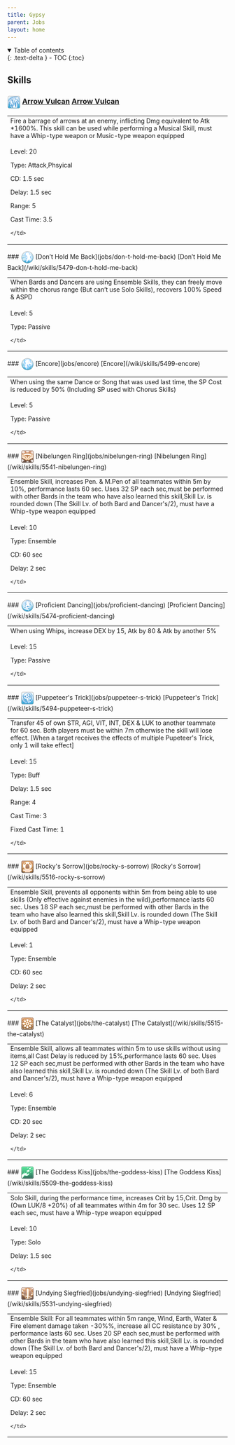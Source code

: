 ```yaml
---
title: Gypsy 
parent: Jobs
layout: home
---
```


<details open markdown="block">
<summary>
  Table of contents
</summary>
{: .text-delta }
- TOC
{:toc}
</details>

## Skills

### <img src="/assets/images/skills/skill_1373001.png" width="30" height="30" style="vertical-align: middle"> [Arrow Vulcan](jobs/arrow-vulcan) [Arrow Vulcan](/wiki/skills/5459-arrow-vulcan)
<table>
<tbody>
  <tr>
    <td>Fire a barrage of arrows at an enemy, inflicting Dmg equivalent to Atk *1600%. This skill can be used while performing a Musical Skill, must have a Whip-type weapon or Music-type weapon equipped</td>
  </tr>
  <tr>
    <td>
              <p class="label label-yellow fs-1">Level: 20</p>
              <p class="label label-yellow fs-1">Type: Attack,Phsyical</p>
              <p class="label label-yellow fs-1">CD: 1.5 sec</p>
              <p class="label label-yellow fs-1">Delay: 1.5 sec</p>
              <p class="label label-yellow fs-1">Range: 5</p>
              <p class="label label-yellow fs-1">Cast Time: 3.5</p>
      
    </td>
  </tr>
</tbody>
</table>
### <img src="/assets/images/skills/skill_1375001.png" width="30" height="30" style="vertical-align: middle"> [Don’t Hold Me Back](jobs/don-t-hold-me-back) [Don’t Hold Me Back](/wiki/skills/5479-don-t-hold-me-back)
<table>
<tbody>
  <tr>
    <td>When Bards and Dancers are using Ensemble Skills, they can freely move within the chorus range (But can’t use Solo Skills), recovers 100% Speed & ASPD</td>
  </tr>
  <tr>
    <td>
              <p class="label label-yellow fs-1">Level: 5</p>
              <p class="label label-yellow fs-1">Type: Passive</p>
      
    </td>
  </tr>
</tbody>
</table>
### <img src="/assets/images/skills/skill_1377001.png" width="30" height="30" style="vertical-align: middle"> [Encore](jobs/encore) [Encore](/wiki/skills/5499-encore)
<table>
<tbody>
  <tr>
    <td>When using the same Dance or Song that was used last time, the SP Cost is reduced by 50% (Including SP used with Chorus Skills)</td>
  </tr>
  <tr>
    <td>
              <p class="label label-yellow fs-1">Level: 5</p>
              <p class="label label-yellow fs-1">Type: Passive</p>
      
    </td>
  </tr>
</tbody>
</table>
### <img src="/assets/images/skills/skill_1382001.png" width="30" height="30" style="vertical-align: middle"> [Nibelungen Ring](jobs/nibelungen-ring) [Nibelungen Ring](/wiki/skills/5541-nibelungen-ring)
<table>
<tbody>
  <tr>
    <td>Ensemble Skill, increases Pen. & M.Pen of all teammates within 5m by 10%, performance lasts 60 sec. Uses 32 SP each sec,must be performed with other Bards in the team who have also learned this skill,Skill Lv. is rounded down (The Skill Lv. of both Bard and Dancer's/2), must have a Whip-type weapon equipped</td>
  </tr>
  <tr>
    <td>
              <p class="label label-yellow fs-1">Level: 10</p>
              <p class="label label-yellow fs-1">Type: Ensemble</p>
              <p class="label label-yellow fs-1">CD: 60 sec</p>
              <p class="label label-yellow fs-1">Delay: 2 sec</p>
      
    </td>
  </tr>
</tbody>
</table>
### <img src="/assets/images/skills/skill_1374001.png" width="30" height="30" style="vertical-align: middle"> [Proficient Dancing](jobs/proficient-dancing) [Proficient Dancing](/wiki/skills/5474-proficient-dancing)
<table>
<tbody>
  <tr>
    <td>When using Whips, increase DEX by 15, Atk by 80 & Atk by another 5%</td>
  </tr>
  <tr>
    <td>
              <p class="label label-yellow fs-1">Level: 15</p>
              <p class="label label-yellow fs-1">Type: Passive</p>
      
    </td>
  </tr>
</tbody>
</table>
### <img src="/assets/images/skills/skill_1376001.png" width="30" height="30" style="vertical-align: middle"> [Puppeteer's Trick](jobs/puppeteer-s-trick) [Puppeteer's Trick](/wiki/skills/5494-puppeteer-s-trick)
<table>
<tbody>
  <tr>
    <td>Transfer 45 of own STR, AGI, VIT, INT, DEX & LUK to another teammate for 60 sec. Both players must be within 7m otherwise the skill will lose effect. [When a target receives the effects of multiple Pupeteer's Trick, only 1 will take effect]</td>
  </tr>
  <tr>
    <td>
              <p class="label label-yellow fs-1">Level: 15</p>
              <p class="label label-yellow fs-1">Type: Buff</p>
              <p class="label label-yellow fs-1">Delay: 1.5 sec</p>
              <p class="label label-yellow fs-1">Range: 4</p>
              <p class="label label-yellow fs-1">Cast Time: 3</p>
              <p class="label label-yellow fs-1">Fixed Cast Time: 1</p>
      
    </td>
  </tr>
</tbody>
</table>
### <img src="/assets/images/skills/skill_1380001.png" width="30" height="30" style="vertical-align: middle"> [Rocky's Sorrow](jobs/rocky-s-sorrow) [Rocky's Sorrow](/wiki/skills/5516-rocky-s-sorrow)
<table>
<tbody>
  <tr>
    <td>Ensemble Skill, prevents all opponents within 5m from being able to use skills (Only effective against enemies in the wild),performance lasts 60 sec. Uses 18 SP each sec,must be performed with other Bards in the team who have also learned this skill,Skill Lv. is rounded down (The Skill Lv. of both Bard and Dancer's/2), must have a Whip-type weapon equipped</td>
  </tr>
  <tr>
    <td>
              <p class="label label-yellow fs-1">Level: 1</p>
              <p class="label label-yellow fs-1">Type: Ensemble</p>
              <p class="label label-yellow fs-1">CD: 60 sec</p>
              <p class="label label-yellow fs-1">Delay: 2 sec</p>
      
    </td>
  </tr>
</tbody>
</table>
### <img src="/assets/images/skills/skill_1379001.png" width="30" height="30" style="vertical-align: middle"> [The Catalyst](jobs/the-catalyst) [The Catalyst](/wiki/skills/5515-the-catalyst)
<table>
<tbody>
  <tr>
    <td>Ensemble Skill, allows all teammates within 5m to use skills without using items,all Cast Delay is reduced by 15%,performance lasts 60 sec. Uses 12 SP each sec,must be performed with other Bards in the team who have also learned this skill,Skill Lv. is rounded down (The Skill Lv. of both Bard and Dancer's/2), must have a Whip-type weapon equipped</td>
  </tr>
  <tr>
    <td>
              <p class="label label-yellow fs-1">Level: 6</p>
              <p class="label label-yellow fs-1">Type: Ensemble</p>
              <p class="label label-yellow fs-1">CD: 20 sec</p>
              <p class="label label-yellow fs-1">Delay: 2 sec</p>
      
    </td>
  </tr>
</tbody>
</table>
### <img src="/assets/images/skills/skill_1378001.png" width="30" height="30" style="vertical-align: middle"> [The Goddess Kiss](jobs/the-goddess-kiss) [The Goddess Kiss](/wiki/skills/5509-the-goddess-kiss)
<table>
<tbody>
  <tr>
    <td>Solo Skill, during the performance time, increases Crit by 15,Crit. Dmg by (Own LUK/8 +20%) of all teammates within 4m for 30 sec. Uses 12 SP each sec, must have a Whip-type weapon equipped</td>
  </tr>
  <tr>
    <td>
              <p class="label label-yellow fs-1">Level: 10</p>
              <p class="label label-yellow fs-1">Type: Solo</p>
              <p class="label label-yellow fs-1">Delay: 1.5 sec</p>
      
    </td>
  </tr>
</tbody>
</table>
### <img src="/assets/images/skills/skill_1381001.png" width="30" height="30" style="vertical-align: middle"> [Undying Siegfried](jobs/undying-siegfried) [Undying Siegfried](/wiki/skills/5531-undying-siegfried)
<table>
<tbody>
  <tr>
    <td>Ensemble Skill: For all teammates within 5m range, Wind, Earth, Water & Fire element damage taken -30%%, increase all CC resistance by 30% , performance lasts 60 sec. Uses 20 SP each sec,must be performed with other Bards in the team who have also learned this skill,Skill Lv. is rounded down (The Skill Lv. of both Bard and Dancer's/2), must have a Whip-type weapon equipped</td>
  </tr>
  <tr>
    <td>
              <p class="label label-yellow fs-1">Level: 15</p>
              <p class="label label-yellow fs-1">Type: Ensemble</p>
              <p class="label label-yellow fs-1">CD: 60 sec</p>
              <p class="label label-yellow fs-1">Delay: 2 sec</p>
      
    </td>
  </tr>
</tbody>
</table>

